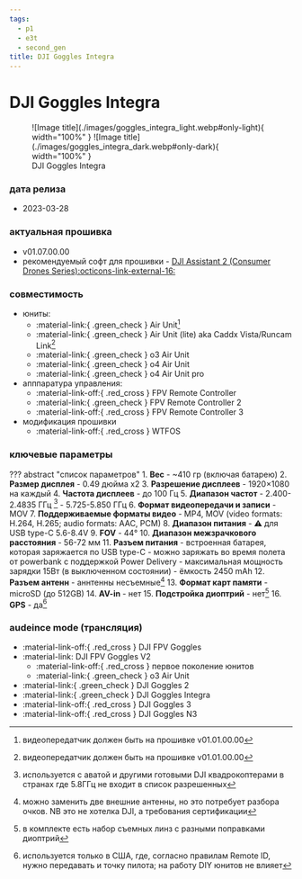 ```yaml
---
tags:
  - p1
  - e3t
  - second_gen
title: DJI Goggles Integra
---
```

# DJI Goggles Integra
<figure markdown="span">
  ![Image title](./images/goggles_integra_light.webp#only-light){ width="100%" }
  ![Image title](./images/goggles_integra_dark.webp#only-dark){ width="100%" }
  <figcaption>DJI Goggles Integra</figcaption>
</figure>

### дата релиза
- 2023-03-28

### актуальная прошивка
- v01.07.00.00
- рекомендуемый софт для прошивки - <a href="https://www.dji.com/downloads/softwares/dji-assistant-2-consumer-drones-series" target="_blank">DJI Assistant 2 (Consumer Drones Series):octicons-link-external-16:</a>

### совместимость
* юниты:
    * :material-link:{ .green_check } Air Unit[^1]
    * :material-link:{ .green_check } Air Unit (lite) aka Caddx Vista/Runcam Link[^2]
    * :material-link:{ .green_check } o3 Air Unit
    * :material-link:{ .green_check } o4 Air Unit
    * :material-link:{ .green_check } o4 Air Unit pro
* апппаратура управления:
    * :material-link-off:{ .red_cross } FPV Remote Controller 
    * :material-link:{ .green_check } FPV Remote Controller 2
    * :material-link-off:{ .red_cross } FPV Remote Controller 3
* модификация прошивки
    * :material-link-off:{ .red_cross } WTFOS

### ключевые параметры
??? abstract "список параметров"
    1. **Вес**
        - ~410 гр (включая батарею)
    2. **Размер дисплея**
        - 0.49 дюйма x2
    3. **Разрешение дисплеев**
        - 1920×1080 на каждый
    4. **Частота дисплеев**
        - до 100 Гц
    5. **Диапазон частот**
        - 2.400-2.4835 ГГц [^3]
        - 5.725-5.850 ГГц 
    6. **Формат видеопередачи и записи**
        - MOV
    7. **Поддерживаемые форматы видео**
        - MP4, MOV (video formats: H.264, H.265; audio formats: AAC, PCM)
    8. **Диапазон питания**
        - :warning: для USB type-C 5.6-8.4V 
    9. **FOV**
        - 44°
    10. **Диапазон межзрачкового расстояния**
        - 56-72 мм
    11. **Разъем питания**
        - встроенная батарея, которая заряжается по USB type-C
        - можно заряжать во время полета от powerbank с поддержкой Power Delivery
        - максимальная мощность зарядки 15Вт (в выключенном состоянии)
        - ёмкость 2450 mAh
    12. **Разъем антенн**
        - аннтенны несъемные[^4]
    13. **Формат карт памяти** 
        - microSD (до 512GB)
    14. **AV-in**
        - нет 
    15. **Подстройка диоптрий**
        - нет[^5]
    16. **GPS**
        - да[^6]

### audeince mode (трансляция)
* :material-link-off:{ .red_cross }  DJI FPV Goggles
* :material-link:  DJI FPV Goggles V2
    * :material-link-off:{ .red_cross } первое поколение юнитов
    * :material-link:{ .green_check } o3 Air Unit
* :material-link:{ .green_check }  DJI Goggles 2
* :material-link:{ .green_check }  DJI Goggles Integra
* :material-link-off:{ .red_cross }  DJI Goggles 3
* :material-link-off:{ .red_cross }  DJI Goggles N3
    

[^1]: видеопередатчик должен быть на прошивке v01.01.00.00
[^2]: видеопередатчик должен быть на прошивке v01.01.00.00
[^3]: используется с аватой и другими готовыми DJI квадрокоптерами в странах где 5.8ГГц не входит в список разрешенных
[^4]: можно заменить две внешние антенны, но это потребует разбора очков. NB это не хотелка DJI, а требования сертификации 
[^5]: в комплекте есть набор съемных линз с разными поправками диоптрий
[^6]: используется только в США, где, согласно правилам Remote ID, нужно передавать и точку пилота; на работу DIY юнитов не влияет

